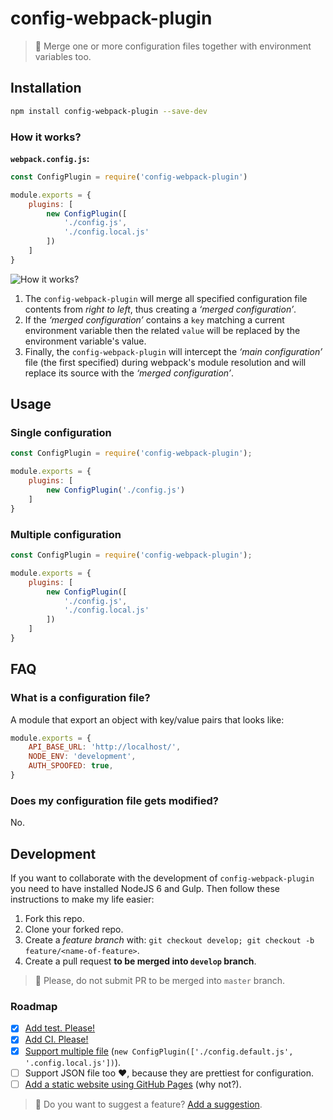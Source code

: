 # config-webpack-plugin

> 💫 Merge one or more configuration files together with environment variables too.

## Installation

```sh
npm install config-webpack-plugin --save-dev
```

### How it works?

**`webpack.config.js`:**
```js
const ConfigPlugin = require('config-webpack-plugin')

module.exports = {
    plugins: [
        new ConfigPlugin([
            './config.js',
            './config.local.js'
        ])
    ]
}
```

![How it works?](https://github.com/rmariuzzo/config-webpack-plugin/raw/master/img/how-it-works.png)

 1. The `config-webpack-plugin` will merge all specified configuration file contents from _right to left_, thus creating a _‘merged configuration’_.
 2. If the _‘merged configuration’_ contains a `key` matching a current environment variable then the related `value` will be replaced by the environment variable's value.
 3. Finally, the `config-webpack-plugin` will intercept the _‘main configuration’_ file (the first specified) during webpack's module resolution and will replace its source with the _‘merged configuration’_.

## Usage

### Single configuration

```js
const ConfigPlugin = require('config-webpack-plugin');

module.exports = {
    plugins: [
        new ConfigPlugin('./config.js')
    ]
}
```

### Multiple configuration

```js
const ConfigPlugin = require('config-webpack-plugin');

module.exports = {
    plugins: [
        new ConfigPlugin([
            './config.js',
            './config.local.js'
        ])
    ]
}
```

## FAQ

### What is a configuration file?

A module that export an object with key/value pairs that looks like:

```js
module.exports = {
    API_BASE_URL: 'http://localhost/',
    NODE_ENV: 'development',
    AUTH_SPOOFED: true,
}
```

### Does my configuration file gets modified?

No.

## Development

If you want to collaborate with the development of `config-webpack-plugin` you need to have installed NodeJS 6 and Gulp. Then follow these instructions to make my life easier:

 1. Fork this repo.
 2. Clone your forked repo.
 3. Create a _feature branch_ with: `git checkout develop; git checkout -b feature/<name-of-feature>`.
 4. Create a pull request **to be merged into `develop` branch**.

 > 💁 Please, do not submit PR to be merged into `master` branch.

### Roadmap

 - [x] [Add test. Please!](https://github.com/rmariuzzo/config-webpack-plugin/issues/4)
 - [x] [Add CI. Please!](https://github.com/rmariuzzo/config-webpack-plugin/issues/5)
 - [x] [Support multiple file](https://github.com/rmariuzzo/config-webpack-plugin/issues/2) (`new ConfigPlugin(['./config.default.js', '.config.local.js'])`).
 - [ ] Support JSON file too ♥️, because they are prettiest for configuration.
 - [ ] [Add a static website using GitHub Pages](https://github.com/rmariuzzo/config-webpack-plugin/issues/3) (why not?).

 > 💁 Do you want to suggest a feature? [Add a suggestion](https://github.com/rmariuzzo/config-webpack-plugin/issues/new).
